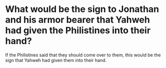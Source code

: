 # What would be the sign to Jonathan and his armor bearer that Yahweh had given the Philistines into their hand?

If the Philistines said that they should come over to them, this would be the sign that Yahweh had given them into their hand.
